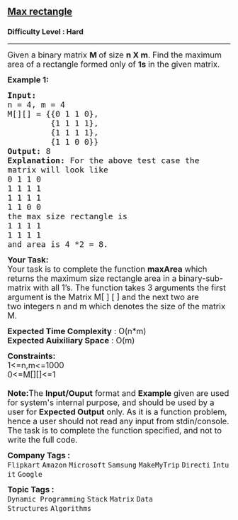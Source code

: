 <h2><a href="https://practice.geeksforgeeks.org/problems/max-rectangle/1?page=1&sortBy=submissions&searchQuery=Max">Max rectangle</a></h2><h3>Difficulty Level : Hard</h3><hr><div class="problems_problem_content__Xm_eO"><p><span style="font-size:18px">Given a binary matrix <strong>M </strong>of size <strong>n X m</strong>. Find the maximum area of a rectangle formed only of <strong>1s</strong> in the given matrix. </span></p>

<p><span style="font-size:18px"><strong>Example 1:</strong></span></p>

<pre><span style="font-size:18px"><strong>Input:
</strong>n = 4, m = 4
M[][] = {{0 1 1 0},
         {1 1 1 1},
         {1 1 1 1},
         {1 1 0 0}}
<strong>Output: </strong>8<strong>
Explanation: </strong>For the above test case the
matrix will look like
0 1 1 0
1 1 1 1
1 1 1 1
1 1 0 0
the max size rectangle&nbsp;is&nbsp;
1 1 1 1
1 1 1 1
and area is 4 *2 = 8</span><span style="font-size:18px">.</span></pre>

<p><span style="font-size:18px"><strong>Your Task:&nbsp;</strong><br>
Your task is to complete the function <strong>maxArea</strong>&nbsp;which returns the maximum size rectangle area in a&nbsp;binary-sub-matrix with all 1’s. The function takes 3 arguments the first argument is&nbsp;the Matrix M[ ] [ ] and the next two are two&nbsp;integers n and m which denotes the size of the matrix M.&nbsp;</span></p>

<p><span style="font-size:18px"><strong>Expected Time Complexity</strong> : O(n*m)<br>
<strong>Expected Auixiliary Space</strong> : O(m)</span></p>

<p><span style="font-size:18px"><strong>Constraints:</strong><br>
1&lt;=n,m&lt;=1000<br>
0&lt;=M[][]&lt;=1<br>
<br>
<strong>Note:</strong>The <strong>Input/Ouput</strong> format and <strong>Example</strong> given are used for system's internal purpose, and should be used by a user for <strong>Expected Output</strong> only. As it is a function problem, hence a user should not read any input from stdin/console. The task is to complete the function specified, and not to write the full code.</span></p>
</div><p><span style=font-size:18px><strong>Company Tags : </strong><br><code>Flipkart</code>&nbsp;<code>Amazon</code>&nbsp;<code>Microsoft</code>&nbsp;<code>Samsung</code>&nbsp;<code>MakeMyTrip</code>&nbsp;<code>Directi</code>&nbsp;<code>Intuit</code>&nbsp;<code>Google</code>&nbsp;<br><p><span style=font-size:18px><strong>Topic Tags : </strong><br><code>Dynamic Programming</code>&nbsp;<code>Stack</code>&nbsp;<code>Matrix</code>&nbsp;<code>Data Structures</code>&nbsp;<code>Algorithms</code>&nbsp;
